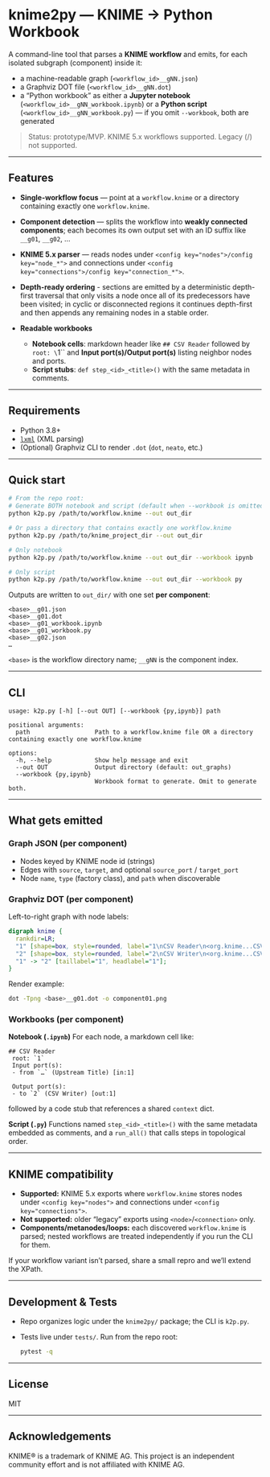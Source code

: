 # knime2py — KNIME → Python Workbook

A command-line tool that parses a **KNIME workflow** and emits, for each isolated subgraph (component) inside it:

* a machine-readable graph (`<workflow_id>__gNN.json`)
* a Graphviz DOT file (`<workflow_id>__gNN.dot`)
* a “Python workbook” as either a **Jupyter notebook** (`<workflow_id>__gNN_workbook.ipynb`) or a **Python script** (`<workflow_id>__gNN_workbook.py`) — if you omit `--workbook`, both are generated

> Status: prototype/MVP. KNIME 5.x workflows supported. Legacy (<node>/<connection>) not supported.

---

## Features

* **Single-workflow focus** — point at a `workflow.knime` or a directory containing exactly one `workflow.knime`.
* **Component detection** — splits the workflow into **weakly connected components**; each becomes its own output set with an ID suffix like `__g01`, `__g02`, …
* **KNIME 5.x parser** — reads nodes under `<config key="nodes">/config key="node_*">` and connections under `<config key="connections">/config key="connection_*">`.
* **Depth-ready ordering** - sections are emitted by a deterministic depth-first traversal that only visits a node once all of its predecessors have been visited; in cyclic or disconnected regions it continues depth-first and then appends any remaining nodes in a stable order.
* **Readable workbooks**

  * **Notebook cells**: markdown header like
    `## CSV Reader` followed by `root: \`1\`\` and **Input port(s)/Output port(s)** listing neighbor nodes and ports.
  * **Script stubs**: `def step_<id>_<title>()` with the same metadata in comments.

---

## Requirements

* Python 3.8+
* [`lxml`](https://lxml.de/) (XML parsing)
* (Optional) Graphviz CLI to render `.dot` (`dot`, `neato`, etc.)

---

## Quick start

```bash
# From the repo root:
# Generate BOTH notebook and script (default when --workbook is omitted)
python k2p.py /path/to/workflow.knime --out out_dir

# Or pass a directory that contains exactly one workflow.knime
python k2p.py /path/to/knime_project_dir --out out_dir

# Only notebook
python k2p.py /path/to/workflow.knime --out out_dir --workbook ipynb

# Only script
python k2p.py /path/to/workflow.knime --out out_dir --workbook py
```

Outputs are written to `out_dir/` with one set **per component**:

```
<base>__g01.json
<base>__g01.dot
<base>__g01_workbook.ipynb
<base>__g01_workbook.py
<base>__g02.json
…
```

`<base>` is the workflow directory name; `__gNN` is the component index.

---

## CLI

```
usage: k2p.py [-h] [--out OUT] [--workbook {py,ipynb}] path

positional arguments:
  path                  Path to a workflow.knime file OR a directory containing exactly one workflow.knime

options:
  -h, --help            Show help message and exit
  --out OUT             Output directory (default: out_graphs)
  --workbook {py,ipynb}
                        Workbook format to generate. Omit to generate both.
```

---

## What gets emitted

### Graph JSON (per component)

* Nodes keyed by KNIME node id (strings)
* Edges with `source`, `target`, and optional `source_port` / `target_port`
* Node `name`, `type` (factory class), and `path` when discoverable

### Graphviz DOT (per component)

Left-to-right graph with node labels:

```dot
digraph knime {
  rankdir=LR;
  "1" [shape=box, style=rounded, label="1\nCSV Reader\n<org.knime...CSVTableReaderNodeFactory>"];
  "2" [shape=box, style=rounded, label="2\nCSV Writer\n<org.knime...CSVWriter2NodeFactory>"];
  "1" -> "2" [taillabel="1", headlabel="1"];
}
```

Render example:

```bash
dot -Tpng <base>__g01.dot -o component01.png
```

### Workbooks (per component)

**Notebook (`.ipynb`)**
For each node, a markdown cell like:

```
## CSV Reader
 root: `1`
 Input port(s):
 - from `…` (Upstream Title) [in:1]

 Output port(s):
 - to `2` (CSV Writer) [out:1]
```

followed by a code stub that references a shared `context` dict.

**Script (`.py`)**
Functions named `step_<id>_<title>()` with the same metadata embedded as comments, and a `run_all()` that calls steps in topological order.

---

## KNIME compatibility

* **Supported:** KNIME 5.x exports where `workflow.knime` stores nodes under `<config key="nodes">` and connections under `<config key="connections">`.
* **Not supported:** older “legacy” exports using `<node>`/`<connection>` only.
* **Components/metanodes/loops:** each discovered `workflow.knime` is parsed; nested workflows are treated independently if you run the CLI for them.

If your workflow variant isn’t parsed, share a small repro and we’ll extend the XPath.

---

## Development & Tests

* Repo organizes logic under the `knime2py/` package; the CLI is `k2p.py`.
* Tests live under `tests/`. Run from the repo root:

  ```bash
  pytest -q
  ```

---

## License

MIT

---

## Acknowledgements

KNIME® is a trademark of KNIME AG. This project is an independent community effort and is not affiliated with KNIME AG.
